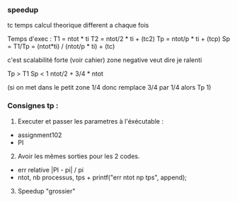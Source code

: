 
### speedup

tc temps calcul theorique different a chaque fois

Temps d'exec :
T1 = ntot * ti
T2 = ntot/2 * ti + (tc2)
Tp = ntot/p * ti + (tcp)
Sp = T1/Tp  = (ntot*ti) / (ntot/p * ti) + (tc)

c'est scalabilité forte (voir cahier) zone negative veut dire je ralenti

Tp > T1
Sp < 1
ntot/2 + 3/4 * ntot

(si on met dans le petit zone 1/4 donc remplace 3/4 par 1/4 alors Tp<T1 Sp > 1)

### Consignes tp : 

1) Executer et passer les parametres à l'éxécutable :
- assignment102
- PI
2) Avoir les mêmes sorties pour les 2 codes.
- err relative |PI - pi| / pi
- ntot, nb processus, tps            + printf("err ntot np tps", append);
3) Speedup "grossier" 